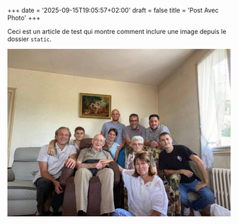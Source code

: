 +++
date = '2025-09-15T19:05:57+02:00'
draft = false
title = 'Post Avec Photo'
+++

Ceci est un article de test qui montre comment inclure une image depuis le dossier `static`.

![La famille](/static/images/img.jpeg)
